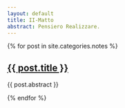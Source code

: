 ```yaml
---
layout: default
title: II-Matto
abstract: Pensiero Realizzare.
---
```


<link rel="stylesheet" href="../css/index.css" />

<div id="abstract-wrapper">
	{% for post in site.categories.notes %}
	<article>
		<h2><a href="{{ post.url }}">{{ post.title }}</a></h2>
		<p class="abstract">{{ post.abstract }}</p>
	</article>
	{% endfor %}
</div>

<!--
<div id="category-wrapper">
	<ul id="category-list">
		{% for category in site %}
		<li><h3>{{ category.name }}</h3></li>
		{% endfor %}
	</ul>
</div>
-->